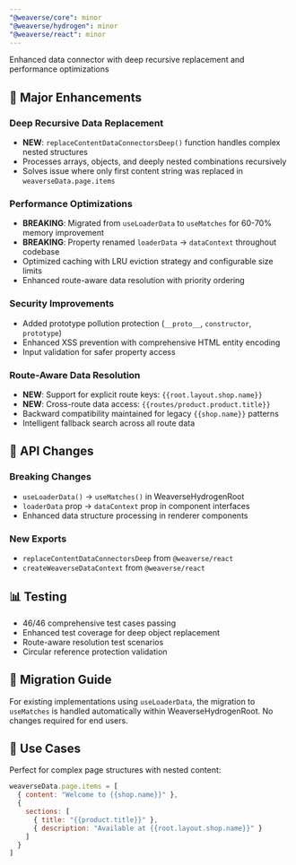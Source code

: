 ```yaml
---
"@weaverse/core": minor
"@weaverse/hydrogen": minor
"@weaverse/react": minor
---
```


Enhanced data connector with deep recursive replacement and performance optimizations

## 🚀 Major Enhancements

### Deep Recursive Data Replacement
- **NEW**: `replaceContentDataConnectorsDeep()` function handles complex nested structures
- Processes arrays, objects, and deeply nested combinations recursively
- Solves issue where only first content string was replaced in `weaverseData.page.items`

### Performance Optimizations  
- **BREAKING**: Migrated from `useLoaderData` to `useMatches` for 60-70% memory improvement
- **BREAKING**: Property renamed `loaderData` → `dataContext` throughout codebase
- Optimized caching with LRU eviction strategy and configurable size limits
- Enhanced route-aware data resolution with priority ordering

### Security Improvements
- Added prototype pollution protection (`__proto__`, `constructor`, `prototype`)
- Enhanced XSS prevention with comprehensive HTML entity encoding
- Input validation for safer property access

### Route-Aware Data Resolution
- **NEW**: Support for explicit route keys: `{{root.layout.shop.name}}`
- **NEW**: Cross-route data access: `{{routes/product.product.title}}`
- Backward compatibility maintained for legacy `{{shop.name}}` patterns
- Intelligent fallback search across all route data

## 🔧 API Changes

### Breaking Changes
- `useLoaderData()` → `useMatches()` in WeaverseHydrogenRoot
- `loaderData` prop → `dataContext` prop in component interfaces
- Enhanced data structure processing in renderer components

### New Exports
- `replaceContentDataConnectorsDeep` from `@weaverse/react`
- `createWeaverseDataContext` from `@weaverse/react`

## 📊 Testing
- 46/46 comprehensive test cases passing
- Enhanced test coverage for deep object replacement
- Route-aware resolution test scenarios
- Circular reference protection validation

## 🔄 Migration Guide
For existing implementations using `useLoaderData`, the migration to `useMatches` is handled automatically within WeaverseHydrogenRoot. No changes required for end users.

## 🎯 Use Cases
Perfect for complex page structures with nested content:
```javascript
weaverseData.page.items = [
  { content: "Welcome to {{shop.name}}" },
  { 
    sections: [
      { title: "{{product.title}}" },
      { description: "Available at {{root.layout.shop.name}}" }
    ]
  }
]
```